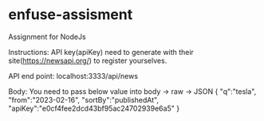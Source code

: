 # enfuse-assisment
Assignment for NodeJs

Instructions: 
API key(apiKey) need to generate with their site(https://newsapi.org/) to register yourselves.

API end point: localhost:3333/api/news

Body: You need to pass below value into body -> raw -> JSON
{
    "q":"tesla",
    "from":"2023-02-16",
    "sortBy":"publishedAt",
    "apiKey":"e0cf4fee2dcd43bf95ac24702939e6a5"
}
